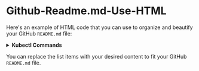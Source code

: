 # Github-Readme.md-Use-HTML

Here's an example of HTML code that you can use to organize and beautify your GitHub `README.md` file:


<details>
  <summary><b>Kubectl Commands</b></summary>

    <li><b>Get Pods:</b> <code>kubectl get pods</code></li>
    <li><b>Describe Pod:</b> <code>kubectl describe pod &lt;pod-name&gt;</code></li>
    <li><b>Delete Pod:</b> <code>kubectl delete pod &lt;pod-name&gt;</code></li>
    <li><b>Get Services:</b> <code>kubectl get svc</code></li>
    <li><b>Apply Configuration:</b> <code>kubectl apply -f &lt;config-file.yml&gt;</code></li>
 
</details>

You can replace the list items with your desired content to fit your GitHub `README.md` file.
